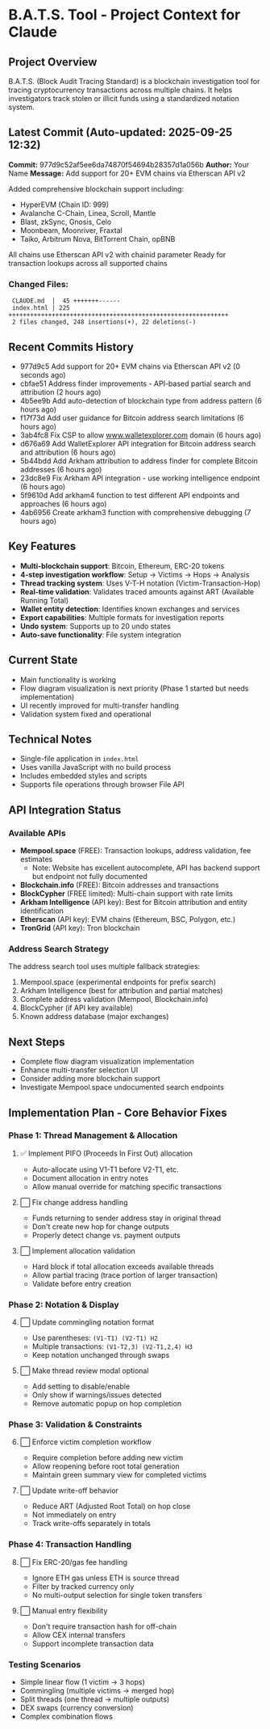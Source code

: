 # B.A.T.S. Tool - Project Context for Claude

## Project Overview
B.A.T.S. (Block Audit Tracing Standard) is a blockchain investigation tool for tracing cryptocurrency transactions across multiple chains. It helps investigators track stolen or illicit funds using a standardized notation system.

## Latest Commit (Auto-updated: 2025-09-25 12:32)

**Commit:** 977d9c52af5ee6da74870f54694b28357d1a056b
**Author:** Your Name
**Message:** Add support for 20+ EVM chains via Etherscan API v2

Added comprehensive blockchain support including:
- HyperEVM (Chain ID: 999)
- Avalanche C-Chain, Linea, Scroll, Mantle
- Blast, zkSync, Gnosis, Celo
- Moonbeam, Moonriver, Fraxtal
- Taiko, Arbitrum Nova, BitTorrent Chain, opBNB

All chains use Etherscan API v2 with chainid parameter
Ready for transaction lookups across all supported chains

### Changed Files:
```
 CLAUDE.md  |  45 +++++++------
 index.html | 225 +++++++++++++++++++++++++++++++++++++++++++++++++++++++++++++
 2 files changed, 248 insertions(+), 22 deletions(-)
```

## Recent Commits History

- 977d9c5 Add support for 20+ EVM chains via Etherscan API v2 (0 seconds ago)
- cbfae51 Address finder improvements - API-based partial search and attribution (2 hours ago)
- 4b5ee9b Add auto-detection of blockchain type from address pattern (6 hours ago)
- f17f73d Add user guidance for Bitcoin address search limitations (6 hours ago)
- 3ab4fc8 Fix CSP to allow www.walletexplorer.com domain (6 hours ago)
- d676a69 Add WalletExplorer API integration for Bitcoin address search and attribution (6 hours ago)
- 5b44bdd Add Arkham attribution to address finder for complete Bitcoin addresses (6 hours ago)
- 23dc8e9 Fix Arkham API integration - use working intelligence endpoint (6 hours ago)
- 5f9610d Add arkham4 function to test different API endpoints and approaches (6 hours ago)
- 4ab6956 Create arkham3 function with comprehensive debugging (7 hours ago)

## Key Features
- **Multi-blockchain support**: Bitcoin, Ethereum, ERC-20 tokens
- **4-step investigation workflow**: Setup → Victims → Hops → Analysis
- **Thread tracking system**: Uses V-T-H notation (Victim-Transaction-Hop)
- **Real-time validation**: Validates traced amounts against ART (Available Running Total)
- **Wallet entity detection**: Identifies known exchanges and services
- **Export capabilities**: Multiple formats for investigation reports
- **Undo system**: Supports up to 20 undo states
- **Auto-save functionality**: File system integration

## Current State
- Main functionality is working
- Flow diagram visualization is next priority (Phase 1 started but needs implementation)
- UI recently improved for multi-transfer handling
- Validation system fixed and operational

## Technical Notes
- Single-file application in `index.html`
- Uses vanilla JavaScript with no build process
- Includes embedded styles and scripts
- Supports file operations through browser File API

## API Integration Status

### Available APIs
- **Mempool.space** (FREE): Transaction lookups, address validation, fee estimates
  - Note: Website has excellent autocomplete, API has backend support but endpoint not fully documented
- **Blockchain.info** (FREE): Bitcoin addresses and transactions
- **BlockCypher** (FREE limited): Multi-chain support with rate limits
- **Arkham Intelligence** (API key): Best for Bitcoin attribution and entity identification
- **Etherscan** (API key): EVM chains (Ethereum, BSC, Polygon, etc.)
- **TronGrid** (API key): Tron blockchain

### Address Search Strategy
The address search tool uses multiple fallback strategies:
1. Mempool.space (experimental endpoints for prefix search)
2. Arkham Intelligence (best for attribution and partial matches)
3. Complete address validation (Mempool, Blockchain.info)
4. BlockCypher (if API key available)
5. Known address database (major exchanges)

## Next Steps
- Complete flow diagram visualization implementation
- Enhance multi-transfer selection UI
- Consider adding more blockchain support
- Investigate Mempool.space undocumented search endpoints

## Implementation Plan - Core Behavior Fixes

### Phase 1: Thread Management & Allocation
1. ✅ Implement PIFO (Proceeds In First Out) allocation
   - Auto-allocate using V1-T1 before V2-T1, etc.
   - Document allocation in entry notes
   - Allow manual override for matching specific transactions

2. ⬜ Fix change address handling
   - Funds returning to sender address stay in original thread
   - Don't create new hop for change outputs
   - Properly detect change vs. payment outputs

3. ⬜ Implement allocation validation
   - Hard block if total allocation exceeds available threads
   - Allow partial tracing (trace portion of larger transaction)
   - Validate before entry creation

### Phase 2: Notation & Display
4. ⬜ Update commingling notation format
   - Use parentheses: `(V1-T1) (V2-T1) H2`
   - Multiple transactions: `(V1-T2,3) (V2-T1,2,4) H3`
   - Keep notation unchanged through swaps

5. ⬜ Make thread review modal optional
   - Add setting to disable/enable
   - Only show if warnings/issues detected
   - Remove automatic popup on hop completion

### Phase 3: Validation & Constraints
6. ⬜ Enforce victim completion workflow
   - Require completion before adding new victim
   - Allow reopening before root total generation
   - Maintain green summary view for completed victims

7. ⬜ Update write-off behavior
   - Reduce ART (Adjusted Root Total) on hop close
   - Not immediately on entry
   - Track write-offs separately in totals

### Phase 4: Transaction Handling
8. ⬜ Fix ERC-20/gas fee handling
   - Ignore ETH gas unless ETH is source thread
   - Filter by tracked currency only
   - No multi-output selection for single token transfers

9. ⬜ Manual entry flexibility
   - Don't require transaction hash for off-chain
   - Allow CEX internal transfers
   - Support incomplete transaction data

### Testing Scenarios
- Simple linear flow (1 victim → 3 hops)
- Commingling (multiple victims → merged hop)
- Split threads (one thread → multiple outputs)
- DEX swaps (currency conversion)
- Complex combination flows
